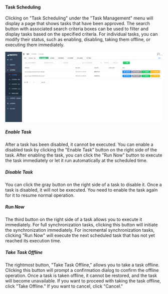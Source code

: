 #### Task Scheduling

Clicking on "Task Scheduling" under the "Task Management" menu will display a page that shows tasks that have been approved. The search button with associated search criteria boxes can be used to filter and display tasks based on the specified criteria. For individual tasks, you can modify their status, such as enabling, disabling, taking them offline, or executing them immediately.

![image-20230620133351561](../../../../images/whalealDataImages/image-20230620133351561.png)

##### Enable Task

After a task has been disabled, it cannot be executed. You can enable a disabled task by clicking the "Enable Task" button on the right side of the task. After enabling the task, you can click the "Run Now" button to execute the task immediately or let it run automatically at the scheduled time.

##### Disable Task

You can click the gray button on the right side of a task to disable it. Once a task is disabled, it will not be executed. You need to enable the task again for it to resume normal operation.

##### Run Now

The third button on the right side of a task allows you to execute it immediately. For full synchronization tasks, clicking this button will initiate the synchronization immediately. For incremental synchronization tasks, clicking "Run Now" will execute the next scheduled task that has not yet reached its execution time.

##### Take Task Offline

The rightmost button, "Take Task Offline," allows you to take a task offline. Clicking this button will prompt a confirmation dialog to confirm the offline operation. Once a task is taken offline, it cannot be restored, and the task will become unavailable. If you want to proceed with taking the task offline, click "Take Offline." If you want to cancel, click "Cancel."